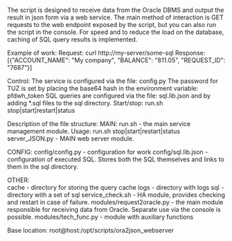 The script is designed to receive data from the Oracle DBMS and output the result in json form via a web service.
The main method of interaction is GET requests to the web endpoint exposed by the script, but you can also run the script in the console.
For speed and to reduce the load on the database, caching of SQL query results is implemented.

Example of work:
  Request: curl http://my-server/some-sql
  Response: [{"ACCOUNT_NAME": "My company", "BALANCE": "811.05", "REQUEST_ID": "7687"}]

Control:
  The service is configured via the file: config.py
  The password for TUZ is set by placing the base64 hash in the environment variable: pfdwh_token
  SQL queries are configured via the file: sql.lib.json and by adding *.sql files to the sql directory.
  Start/stop: run.sh stop|start|restart|status

Description of the file structure:
MAIN:
  run.sh - the main service management module. Usage: run.sh stop|start|restart|status
  server_JSON.py - MAIN web server module.

CONFIG:
  config/config.py - configuration for work
  config/sql.lib.json - configuration of executed SQL. Stores both the SQL themselves and links to them in the sql directory.
  
OTHER:  
  cache - directory for storing the query cache
  logs - directory with logs
  sql - directory with a set of sql
  service_check.sh - HA module, provides checking and restart in case of failure.
  modules/request2oracle.py - the main module responsible for receiving data from Oracle. Separate use via the console is possible.
  modules/tech_func.py - module with auxiliary functions


Base location:
root@host:/opt/scripts/ora2json_webserver

